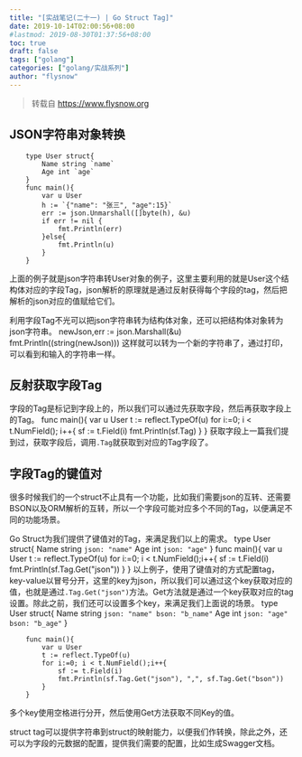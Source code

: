 ```yaml
---
title: "[实战笔记(二十一) | Go Struct Tag]"
date: 2019-10-14T02:00:56+08:00
#lastmod: 2019-08-30T01:37:56+08:00
toc: true
draft: false
tags: ["golang"]
categories: ["golang/实战系列"]
author: "flysnow"
---
```


>转载自 https://www.flysnow.org

## JSON字符串对象转换
		type User struct{
		    Name string `name`
		    Age int `age`
		}
		func main(){
		    var u User
		    h := `{"name": "张三", "age":15}`
		    err := json.Unmarshall([]byte(h), &u)
		    if err != nil {
		        fmt.Println(err)
		    }else{
		        fmt.Println(u)
		    }
		}
上面的例子就是json字符串转User对象的例子，这里主要利用的就是User这个结构体对应的字段Tag，json解析的原理就是通过反射获得每个字段的tag，然后把解析的json对应的值赋给它们。

利用字段Tag不光可以把json字符串转为结构体对象，还可以把结构体对象转为json字符串。
		newJson,err := json.Marshall(&u)
		fmt.Println((string(newJson)))
这样就可以转为一个新的字符串了，通过打印，可以看到和输入的字符串一样。
## 反射获取字段Tag
字段的Tag是标记到字段上的，所以我们可以通过先获取字段，然后再获取字段上的Tag。
		func main(){
		 var u User
		  t := reflect.TypeOf(u)
		    for i:=0; i < t.NumField(); i++{
		        sf := t.Field(i)
		        fmt.Println(sf.Tag)
		    }
		}
获取字段上一篇我们提到过，获取字段后，调用`.Tag`就获取到对应的Tag字段了。
## 字段Tag的键值对
很多时候我们的一个struct不止具有一个功能，比如我们需要json的互转、还需要BSON以及ORM解析的互转，所以一个字段可能对应多个不同的Tag，以便满足不同的功能场景。

Go Struct为我们提供了键值对的Tag，来满足我们以上的需求。
		type User struct{
		    Name string `json: "name"`
		    Age int `json: "age"`
		}
		func main(){
		    var u User
		    t := reflect.TypeOf(u)
		    for i:=0; i < t.NumField();i++{
		        sf := t.Field(i)
		        fmt.Println(sf.Tag.Get("json"))
		    }
		}
以上例子，使用了键值对的方式配置tag，key-value以冒号分开，这里的key为json，所以我们可以通过这个key获取对应的值，也就是通过`.Tag.Get("json")`方法。Get方法就是通过一个key获取对应的tag设置。除此之前，我们还可以设置多个key，来满足我们上面说的场景。
		type User struct{
		    Name string `json: "name" bson: "b_name"`
		    Age int `json: "age" bson: "b_age"`
		}
		
		func main(){
		    var u User
		    t := reflect.TypeOf(u)
		    for i:=0; i < t.NumField();i++{
		        sf := t.Field(i)
		        fmt.Println(sf.Tag.Get("json"), ",", sf.Tag.Get("bson"))
		    }
		}
多个key使用空格进行分开，然后使用Get方法获取不同Key的值。

struct tag可以提供字符串到struct的映射能力，以便我们作转换，除此之外，还可以为字段的元数据的配置，提供我们需要的配置，比如生成Swagger文档。
